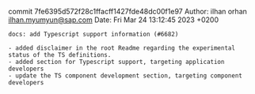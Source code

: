 commit 7fe6395d572f28c1ffacff1427fde48dc00f1e97
Author: ilhan orhan <ilhan.myumyun@sap.com>
Date:   Fri Mar 24 13:12:45 2023 +0200

    docs: add Typescript support information (#6682)
    
    - added disclaimer in the root Readme regarding the experimental status of the TS definitions.
    - added section for Typescript support, targeting application developers
    - update the TS component development section, targeting component developers
